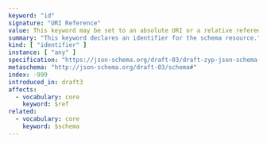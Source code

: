 ```yaml
---
keyword: "id"
signature: "URI Reference"
value: This keyword may be set to an absolute URI or a relative reference
summary: "This keyword declares an identifier for the schema resource."
kind: [ "identifier" ]
instance: [ "any" ]
specification: "https://json-schema.org/draft-03/draft-zyp-json-schema-03.pdf#5.27"
metaschema: "http://json-schema.org/draft-03/schema#"
index: -999
introduced_in: draft3
affects:
  - vocabulary: core
    keyword: $ref
related:
  - vocabulary: core
    keyword: $schema
---
```

